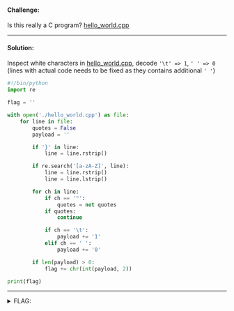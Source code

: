 #### Challenge:

Is this really a C program? [hello_world.cpp](./hello_world.cpp ":ignore")

---

#### Solution:

Inspect white characters in [hello_world.cpp](./hello_world.cpp ":ignore"), decode `'\t' => 1`, `' ' => 0 ` (lines with actual code needs to be fixed as they contains additional `' '`)

```python
#!/bin/python
import re

flag = ''

with open('./hello_world.cpp') as file:
    for line in file:
        quotes = False
        payload = ''

        if '}' in line:
            line = line.rstrip()

        if re.search('[a-zA-Z]', line):
            line = line.rstrip()
            line = line.lstrip()

        for ch in line:
            if ch == '"':
                quotes = not quotes
            if quotes:
                continue

            if ch == '\t':
                payload += '1'
            elif ch == ' ':
                payload += '0'

        if len(payload) > 0:
            flag += chr(int(payload, 2))

print(flag)

```

---

<details><summary>FLAG:</summary>

```
d4rk{L3t'5_hav3_50m3_fun_w1th_wh1te5pac35}c0de
```

</details>